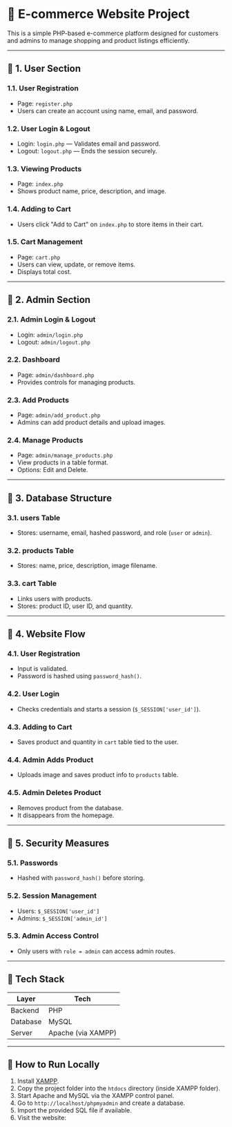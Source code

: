# 🛒 E-commerce Website Project

This is a simple PHP-based e-commerce platform designed for customers and admins to manage shopping and product listings efficiently.

---

## 🔹 1. User Section

### 1.1. User Registration
- Page: `register.php`
- Users can create an account using name, email, and password.

### 1.2. User Login & Logout
- Login: `login.php` — Validates email and password.
- Logout: `logout.php` — Ends the session securely.

### 1.3. Viewing Products
- Page: `index.php`
- Shows product name, price, description, and image.

### 1.4. Adding to Cart
- Users click "Add to Cart" on `index.php` to store items in their cart.

### 1.5. Cart Management
- Page: `cart.php`
- Users can view, update, or remove items.
- Displays total cost.

---

## 🔹 2. Admin Section

### 2.1. Admin Login & Logout
- Login: `admin/login.php`
- Logout: `admin/logout.php`

### 2.2. Dashboard
- Page: `admin/dashboard.php`
- Provides controls for managing products.

### 2.3. Add Products
- Page: `admin/add_product.php`
- Admins can add product details and upload images.

### 2.4. Manage Products
- Page: `admin/manage_products.php`
- View products in a table format.
- Options: Edit and Delete.

---

## 🔹 3. Database Structure

### 3.1. users Table
- Stores: username, email, hashed password, and role (`user` or `admin`).

### 3.2. products Table
- Stores: name, price, description, image filename.

### 3.3. cart Table
- Links users with products.
- Stores: product ID, user ID, and quantity.

---

## 🔹 4. Website Flow

### 4.1. User Registration
- Input is validated.
- Password is hashed using `password_hash()`.

### 4.2. User Login
- Checks credentials and starts a session (`$_SESSION['user_id']`).

### 4.3. Adding to Cart
- Saves product and quantity in `cart` table tied to the user.

### 4.4. Admin Adds Product
- Uploads image and saves product info to `products` table.

### 4.5. Admin Deletes Product
- Removes product from the database.
- It disappears from the homepage.

---

## 🔹 5. Security Measures

### 5.1. Passwords
- Hashed with `password_hash()` before storing.

### 5.2. Session Management
- Users: `$_SESSION['user_id']`
- Admins: `$_SESSION['admin_id']`

### 5.3. Admin Access Control
- Only users with `role = admin` can access admin routes.

---

## 🔧 Tech Stack

| Layer     | Tech                        |
|-----------|-----------------------------|
| Backend   | PHP                         |
| Database  | MySQL                       |
| Server    | Apache (via XAMPP)          |

---

## 🚀 How to Run Locally

1. Install [XAMPP](https://www.apachefriends.org/index.html).
2. Copy the project folder into the `htdocs` directory (inside XAMPP folder).
3. Start Apache and MySQL via the XAMPP control panel.
4. Go to `http://localhost/phpmyadmin` and create a database.
5. Import the provided SQL file if available.
6. Visit the website:
